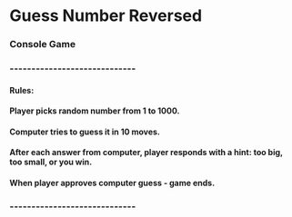# Guess Number Reversed
### Console Game
### -----------------------------
#### Rules:
#### Player picks random number from 1 to 1000.
#### Computer tries to guess it in 10 moves.
#### After each answer from computer, player responds with a hint: too big, too small, or you win.
#### When player approves computer guess - game ends.
### -----------------------------